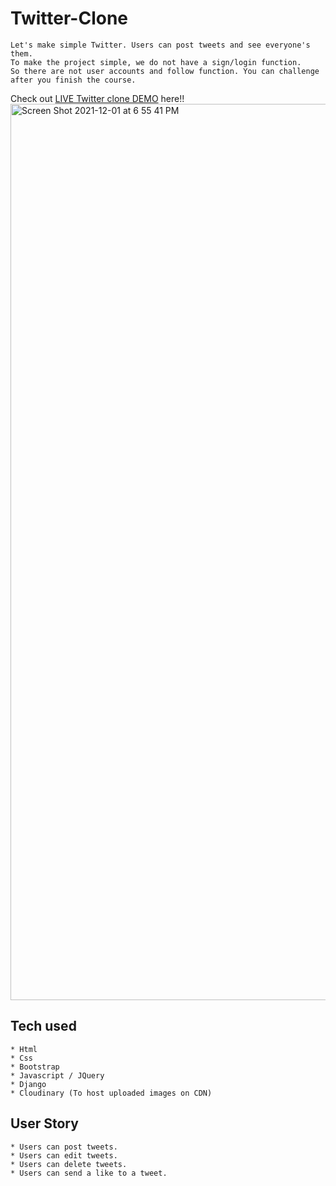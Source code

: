 # Twitter-Clone
```
Let's make simple Twitter. Users can post tweets and see everyone's them.
To make the project simple, we do not have a sign/login function.
So there are not user accounts and follow function. You can challenge after you finish the course.
```
Check out [LIVE Twitter clone DEMO](https://twitterclone-zubair.herokuapp.com/) here!!
<img width="1434" alt="Screen Shot 2021-12-01 at 6 55 41 PM" src="https://user-images.githubusercontent.com/94192905/144333798-c9d26d8c-cae5-4135-bc2c-f5e62a9bcc07.png">

## Tech used
```
* Html
* Css
* Bootstrap
* Javascript / JQuery
* Django
* Cloudinary (To host uploaded images on CDN)
```
## User Story
```
* Users can post tweets.
* Users can edit tweets.
* Users can delete tweets.
* Users can send a like to a tweet.
```

